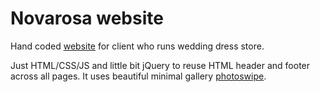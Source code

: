 # Novarosa website

Hand coded [website](http://www.novarosa.sk/) for client who runs wedding dress store. 

Just HTML/CSS/JS and little bit jQuery to reuse HTML header and footer across all pages.
It uses beautiful minimal gallery [photoswipe](https://photoswipe.com/).
